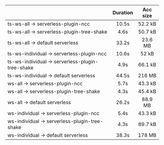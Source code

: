 |                                                  | Duration | Acc size |
| :----------------------------------------------- | :------: | :------: |
| ts-ws-all -> serverless-plugin-ncc               |   10.5s  |  52.2 kB |
| ts-ws-all -> serverless-plugin-tree-shake        |   4.6s   |  50.7 kB |
| ts-ws-all -> default serverless                  |   33.2s  |  23.6 MB |
| ts-ws-individual -> serverless-plugin-ncc        |   10.6s  |   52 kB  |
| ts-ws-individual -> serverless-plugin-tree-shake |   4.9s   |  66.1 kB |
| ts-ws-individual -> default serverless           |   44.5s  |  216 MB  |
| ws-all -> serverless-plugin-ncc                  |   5.7s   |  43.3 kB |
| ws-all -> serverless-plugin-tree-shake           |   4.3s   |  45.4 kB |
| ws-all -> default serverless                     |   26.2s  |  88.9 MB |
| ws-individual -> serverless-plugin-ncc           |   5.4s   |  43.3 kB |
| ws-individual -> serverless-plugin-tree-shake    |   4.3s   |  89.7 kB |
| ws-individual -> default serverless              |   38.3s  |  178 MB  |